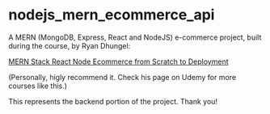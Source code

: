 # nodejs_mern_ecommerce_api

A MERN (MongoDB, Express, React and NodeJS) e-commerce project, built during the course, by Ryan Dhungel:

<a href='https://www.udemy.com/course/react-node-ecommerce/'>MERN Stack React Node Ecommerce from Scratch to Deployment</a>

(Personally, higly recommend it. Check his page on Udemy for more courses like this.)

This represents the backend portion of the project.
Thank you!
